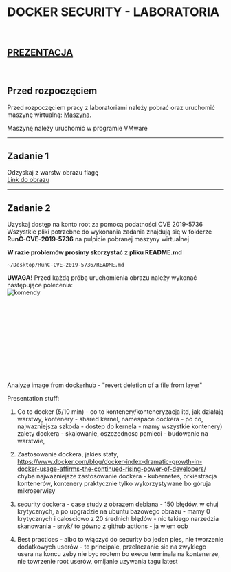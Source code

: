 # DOCKER SECURITY - LABORATORIA

<br/>

## [PREZENTACJA](https://docs.google.com/presentation/d/1NpSKP3a9LD0olcxBPlbMGAGW8fOFvbmn/edit?usp=sharing&ouid=107243582246751591466&rtpof=true&sd=true)

<br/>

## Przed rozpoczęciem

Przed rozpoczęciem pracy z laboratoriami należy pobrać oraz uruchomić maszynę wirtualną: [Maszyna](https://1drv.ms/u/s!AvkfILhpQ62nhFH_BMR7wTQoOB6_?e=jjwcUx).

Maszynę należy uruchomić w programie VMware

---

## Zadanie 1

Odzyskaj z warstw obrazu flagę
<br/>
[Link do obrazu](https://hub.docker.com/layers/qxxxb/layers/latest/images/sha256-a89678536727abc0fbfe693b19ac0f8454502351dc792dabbee47bc9ab7420b2?context=explore)

---
## Zadanie 2

Uzyskaj dostęp na konto root za pomocą podatności CVE 2019-5736 <br/>
Wszystkie pliki potrzebne do wykonania zadania znajdują się w folderze **RunC-CVE-2019-5736** na pulpicie pobranej maszyny wirtualnej <br/>

**W razie problemów prosimy skorzystać z pliku README.md**
```
~/Desktop/RunC-CVE-2019-5736/README.md
```

**UWAGA!** Przed każdą próbą uruchomienia obrazu należy wykonać następujące polecenia:<br/>
![komendy](https://cdn.discordapp.com/attachments/279340834074263561/932684626512728124/unknown.png)



<br/><br/>
---
<br/><br/><br/><br/><br/><br/>
Analyze image from dockerhub - "revert deletion of a file from layer"

Presentation stuff:

1. Co to docker (5/10 min) - co to kontenery/konteneryzacja itd, jak działają warstwy, kontenery - shared kernel, namespace dockera - po co, najwazniejsza szkoda - dostep do kernela - mamy wszystkie kontenery) zalety dockera - skalowanie, oszczednosc pamieci - budowanie na warstwie, 
2. Zastosowanie dockera, jakies staty, https://www.docker.com/blog/docker-index-dramatic-growth-in-docker-usage-affirms-the-continued-rising-power-of-developers/
 chyba najwazniejsze zastosowanie dockera - kubernetes, orkiestracja kontenerów,
 kontenery praktycznie tylko wykorzystywane bo góruja mikroserwisy
3. security dockera - case study z obrazem debiana - 150 błędów, w chuj krytycznych, a po upgradzie na ubuntu bazowego obrazu - mamy 0 krytycznych i calosciowo z 20 średnich błędów - nic takiego
narzedzia skanowania - snyk/ to gówno z github actions - ja wiem ocb

4. Best practices - albo to włączyć do security bo jeden pies, 
nie tworzenie dodatkowych userów - te principale,
przelaczanie sie na zwyklego usera na koncu zeby nie byc rootem bo execu terminala na kontenerze, nie towrzenie root userów, omijanie uzywania tagu latest
